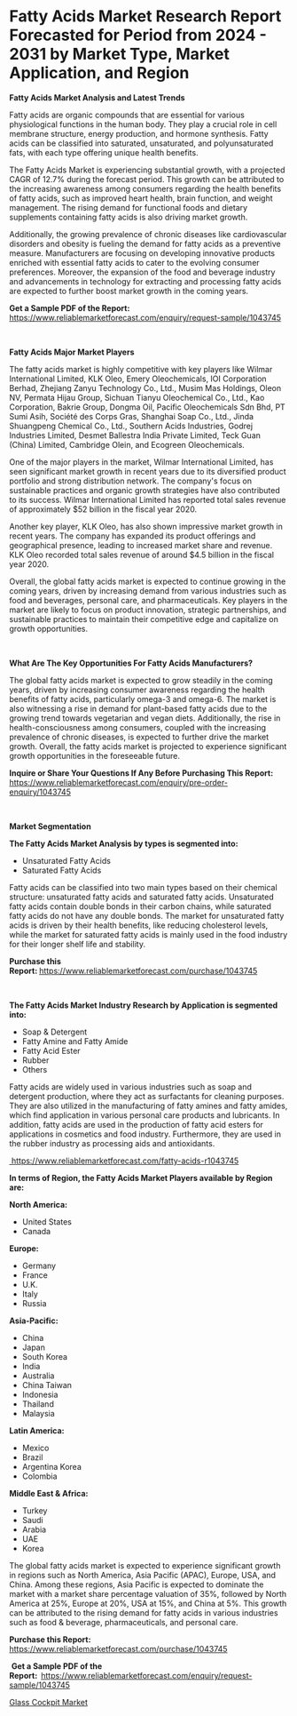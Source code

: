 <p><h1>Fatty Acids Market Research Report Forecasted for Period from 2024 -  2031 by Market Type, Market Application, and Region</h1></p><p><strong>Fatty Acids Market Analysis and Latest Trends</strong></p>
<p><p>Fatty acids are organic compounds that are essential for various physiological functions in the human body. They play a crucial role in cell membrane structure, energy production, and hormone synthesis. Fatty acids can be classified into saturated, unsaturated, and polyunsaturated fats, with each type offering unique health benefits.</p><p>The Fatty Acids Market is experiencing substantial growth, with a projected CAGR of 12.7% during the forecast period. This growth can be attributed to the increasing awareness among consumers regarding the health benefits of fatty acids, such as improved heart health, brain function, and weight management. The rising demand for functional foods and dietary supplements containing fatty acids is also driving market growth.</p><p>Additionally, the growing prevalence of chronic diseases like cardiovascular disorders and obesity is fueling the demand for fatty acids as a preventive measure. Manufacturers are focusing on developing innovative products enriched with essential fatty acids to cater to the evolving consumer preferences. Moreover, the expansion of the food and beverage industry and advancements in technology for extracting and processing fatty acids are expected to further boost market growth in the coming years.</p></p>
<p><strong>Get a Sample PDF of the Report:&nbsp;</strong> <a href="https://www.reliablemarketforecast.com/enquiry/request-sample/1043745">https://www.reliablemarketforecast.com/enquiry/request-sample/1043745</a></p>
<p>&nbsp;</p>
<p><strong>Fatty Acids Major Market Players</strong></p>
<p><p>The fatty acids market is highly competitive with key players like Wilmar International Limited, KLK Oleo, Emery Oleochemicals, IOI Corporation Berhad, Zhejiang Zanyu Technology Co., Ltd., Musim Mas Holdings, Oleon NV, Permata Hijau Group, Sichuan Tianyu Oleochemical Co., Ltd., Kao Corporation, Bakrie Group, Dongma Oil, Pacific Oleochemicals Sdn Bhd, PT Sumi Asih, Société des Corps Gras, Shanghai Soap Co., Ltd., Jinda Shuangpeng Chemical Co., Ltd., Southern Acids Industries, Godrej Industries Limited, Desmet Ballestra India Private Limited, Teck Guan (China) Limited, Cambridge Olein, and Ecogreen Oleochemicals.</p><p>One of the major players in the market, Wilmar International Limited, has seen significant market growth in recent years due to its diversified product portfolio and strong distribution network. The company's focus on sustainable practices and organic growth strategies have also contributed to its success. Wilmar International Limited has reported total sales revenue of approximately $52 billion in the fiscal year 2020.</p><p>Another key player, KLK Oleo, has also shown impressive market growth in recent years. The company has expanded its product offerings and geographical presence, leading to increased market share and revenue. KLK Oleo recorded total sales revenue of around $4.5 billion in the fiscal year 2020.</p><p>Overall, the global fatty acids market is expected to continue growing in the coming years, driven by increasing demand from various industries such as food and beverages, personal care, and pharmaceuticals. Key players in the market are likely to focus on product innovation, strategic partnerships, and sustainable practices to maintain their competitive edge and capitalize on growth opportunities.</p></p>
<p>&nbsp;</p>
<p><strong>What Are The Key Opportunities For Fatty Acids Manufacturers?</strong></p>
<p><p>The global fatty acids market is expected to grow steadily in the coming years, driven by increasing consumer awareness regarding the health benefits of fatty acids, particularly omega-3 and omega-6. The market is also witnessing a rise in demand for plant-based fatty acids due to the growing trend towards vegetarian and vegan diets. Additionally, the rise in health-consciousness among consumers, coupled with the increasing prevalence of chronic diseases, is expected to further drive the market growth. Overall, the fatty acids market is projected to experience significant growth opportunities in the foreseeable future.</p></p>
<p><strong>Inquire or Share Your Questions If Any Before Purchasing This Report:</strong> <a href="https://www.reliablemarketforecast.com/enquiry/pre-order-enquiry/1043745">https://www.reliablemarketforecast.com/enquiry/pre-order-enquiry/1043745</a></p>
<p>&nbsp;</p>
<p><strong>Market Segmentation</strong></p>
<p><strong>The Fatty Acids Market Analysis by types is segmented into:</strong></p>
<p><ul><li>Unsaturated Fatty Acids</li><li>Saturated Fatty Acids</li></ul></p>
<p><p>Fatty acids can be classified into two main types based on their chemical structure: unsaturated fatty acids and saturated fatty acids. Unsaturated fatty acids contain double bonds in their carbon chains, while saturated fatty acids do not have any double bonds. The market for unsaturated fatty acids is driven by their health benefits, like reducing cholesterol levels, while the market for saturated fatty acids is mainly used in the food industry for their longer shelf life and stability.</p></p>
<p><strong>Purchase this Report:&nbsp;</strong><a href="https://www.reliablemarketforecast.com/purchase/1043745">https://www.reliablemarketforecast.com/purchase/1043745</a></p>
<p>&nbsp;</p>
<p><strong>The Fatty Acids Market Industry Research by Application is segmented into:</strong></p>
<p><ul><li>Soap & Detergent</li><li>Fatty Amine and Fatty Amide</li><li>Fatty Acid Ester</li><li>Rubber</li><li>Others</li></ul></p>
<p><p>Fatty acids are widely used in various industries such as soap and detergent production, where they act as surfactants for cleaning purposes. They are also utilized in the manufacturing of fatty amines and fatty amides, which find application in various personal care products and lubricants. In addition, fatty acids are used in the production of fatty acid esters for applications in cosmetics and food industry. Furthermore, they are used in the rubber industry as processing aids and antioxidants.</p></p>
<p><a href="https://www.reliablemarketforecast.com/fatty-acids-r1043745">&nbsp;https://www.reliablemarketforecast.com/fatty-acids-r1043745</a></p>
<p><strong>In terms of Region, the Fatty Acids Market Players available by Region are:</strong></p>
<p>
    <p> <strong> North America: </strong>
        <ul>
            <li>United States</li>
            <li>Canada</li>
        </ul>
        </p> 
    <p> <strong> Europe: </strong>
        <ul>
            <li>Germany</li>
            <li>France</li>
            <li>U.K.</li>
            <li>Italy</li>
            <li>Russia</li>
        </ul>
        </p> 
    <p> <strong> Asia-Pacific: </strong>
        <ul>
            <li>China</li>
            <li>Japan</li>
            <li>South Korea</li>
            <li>India</li>
            <li>Australia</li>
            <li>China Taiwan</li>
            <li>Indonesia</li>
            <li>Thailand</li>
            <li>Malaysia</li>
        </ul>
        </p> 
    <p> <strong> Latin America: </strong>
        <ul>
            <li>Mexico</li>
            <li>Brazil</li>
            <li>Argentina Korea</li>
            <li>Colombia</li>
        </ul>
        </p> 
    <p> <strong> Middle East & Africa: </strong>
        <ul>
            <li>Turkey</li>
            <li>Saudi</li>
            <li>Arabia</li>
            <li>UAE</li>
            <li>Korea</li>
        </ul>
    </p>
    </p>
<p><p>The global fatty acids market is expected to experience significant growth in regions such as North America, Asia Pacific (APAC), Europe, USA, and China. Among these regions, Asia Pacific is expected to dominate the market with a market share percentage valuation of 35%, followed by North America at 25%, Europe at 20%, USA at 15%, and China at 5%. This growth can be attributed to the rising demand for fatty acids in various industries such as food & beverage, pharmaceuticals, and personal care.</p></p>
<p><strong>Purchase this Report: </strong><a href="https://www.reliablemarketforecast.com/purchase/1043745">https://www.reliablemarketforecast.com/purchase/1043745</a></p>
<p>&nbsp;<strong>Get a Sample PDF of the Report:&nbsp;&nbsp;</strong><a href="https://www.reliablemarketforecast.com/enquiry/request-sample/1043745">https://www.reliablemarketforecast.com/enquiry/request-sample/1043745</a></p>
<p><strong></strong></p>
<p><p><a href="https://github.com/luckyshygirl/Market-Research-Report-List-6/blob/main/glass-cockpit-market.md">Glass Cockpit Market</a></p></p>